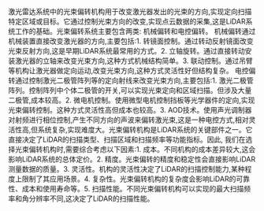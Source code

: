 激光雷达系统中的光束偏转机构用于改变激光器发出的光束的方向,实现定向扫描特定区域或目标。它通过控制光束方向的改变,实现点云数据的采集,这是LiDAR系统工作的基础。光束偏转系统主要包含两类:
机械偏转和电控偏转。
机械偏转通过机械装置直接改变激光器的方向,主要包括:1. 转镜面控制。通过转动反射镜面改变光束反射方向,这是早期LiDAR系统最常用的方式。2. 立轴旋转。通过直接转动安装激光器的立轴来改变光束方向,这种方式机械结构简单。3. 联动控制。通过吊臂等机构让激光器做定向运动,改变光束方向,这种方式灵活性好但结构复杂。
电控偏转通过控制激光二极管阵列等的定向射线来改变光束方向,主要包括:1. 激光二极管阵列。控制阵列中个体二极管的开关,可以实现光束定向和区域扫描。但涉及大量二极管,成本较高。2. 微电机控制。使用微型电机控制挡板等光学器件的定向,实现光束偏转控制。这种方式灵活性高但成本也较高。3. AOD技术。使用声光调制器对射频进行相位控制,产生不同方向的声波来偏转激光束,这是一种电控方式,相对灵活性高,但系统复杂,实现难度大。光束偏转机构是LiDAR系统的关键部件之一。它直接决定了LiDAR的扫描类型、扫描区域和扫描频率等功能指标。因此,
我们在选择光束偏转机构时,需要综合考虑以下因素:1. 成本。不同机构的成本差异较大,这会影响LiDAR系统的总体定价。2. 精度。光束偏转的精度和稳定性会直接影响LiDAR测量数据的质量。3. 灵活性。机构的灵活性决定了LiDAR的扫描控制能力,某种程度上限制了其应用场景。4. 复杂性。光束偏转机构的复杂度会影响LiDAR的可靠性、成本和使用寿命等。5. 扫描性能。不同光束偏转机构可以实现的最大扫描频率和角分辨率不同,这决定了LiDAR的扫描性能。